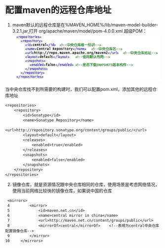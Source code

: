# 配置maven的远程仓库地址
1. maven默认的远程仓库是在%MAVEN_HOME%/lib/maven-model-builder-3.2.1.jar,打开 org/apache/maven/model/pom-4.0.0.xml 超级POM：
![](media/14942982383388/14942983488765.jpg)

  当中央仓库找不到所需要的构建时，我们可以配置pom.xml，添加其他的远程仓库地址

```
<repositories>
    <repository>
        <id>Sonatype</id>
        <name>Sonatype Repository</name>
        <url>http://repository.sonatype.org/content/groups/public/</url>
        <layout>default</layout>
        <releases>
            <enabled>true</enabled>
        </releases>
        <snapshots>
            <enabled>false</enabled>
        </snapshots>
    </repository>
</repositories>
```

2. 镜像仓库，就是资源情况跟中央仓库相同的仓库，使用场景是考虑网络情况，使用当前网络比较快的镜像仓库，如果说中国的仓库

```
 <mirrors>
 4         <mirror>
 5             <id>maven.net.cn</id>
 6             <name>central mirror in china</name>
 7             <url>http://maven.net.cn/content/groups/public</url>
 8             <mirrorOf>central</mirrorOf>    <!--表明为central中央仓库配置镜像仓库-->
 9         </mirror>
10     </mirrors>
```

